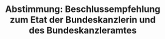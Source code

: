 ---
abstimmung:
  abstimmung: 1
  bundestagssitzung: 202
  legislaturperiode: 18
categories:
- Finanzen
data:
- title: Abstimmungsergebnis 20161123_1-data.pdf
  url: /res/abstimmungsliste/20161123_1-data.pdf
- title: Abstimmungsergebnis 20161123_1_xls-data.csv
  url: /res/abstimmungsliste/analyses/20161123_1_xls-data.csv
documents:
- local: /res/abstimmungsdaten/018-202-01/1809200.pdf
  title: Drucksache 18/09200.pdf
  url: http://dip21.bundestag.de/dip21/btd/18/092/1809200.pdf
- local: /res/abstimmungsdaten/018-202-01/1809202.pdf
  title: Drucksache 18/09202.pdf
  url: http://dip21.bundestag.de/dip21/btd/18/092/1809202.pdf
- local: /res/abstimmungsdaten/018-202-01/1809824.pdf
  title: Drucksache 18/09824.pdf
  url: http://dip21.bundestag.de/dip21/btd/18/098/1809824.pdf
- local: /res/abstimmungsdaten/018-202-01/1809825.pdf
  title: Drucksache 18/09825.pdf
  url: http://dip21.bundestag.de/dip21/btd/18/098/1809825.pdf
ergebnis:
  cdu/csu:
    enthaltung: 0
    gesamt: 310
    ja: 295
    nein: 0
    nichtabgegeben: 15
    ungueltig: 0
  die.linke:
    enthaltung: 0
    gesamt: 64
    ja: 0
    nein: 59
    nichtabgegeben: 5
    ungueltig: 0
  file: 20161123_1_xls-data.csv
  gruenen:
    enthaltung: 0
    gesamt: 63
    ja: 0
    nein: 61
    nichtabgegeben: 2
    ungueltig: 0
  spd:
    enthaltung: 0
    gesamt: 193
    ja: 184
    nein: 0
    nichtabgegeben: 9
    ungueltig: 0
layout: abstimmung
links:
- title: https://www.bundestag.de/parlament/plenum/abstimmung/abstimmung?id=435
  url: https://www.bundestag.de/parlament/plenum/abstimmung/abstimmung?id=435
preview: "Deutscher Bundestag\n\n202. Sitzung des Deutschen Bundestages\nam Mittwoch,\
  \ 23.November 2016\n\nEndg\xFCltiges Ergebnis der Namentlichen Abstimmung Nr. 1\n\
  \nBeschlussempfehlungen des Haushaltsausschusses (8. Ausschuss)\nzu dem Entwurf\
  \ eines Gesetzes \xFCber die Feststellung des Bundeshaushaltsplans f\xFCr das\n\
  Haushaltsjahr 2017 (Haushaltsgesetz 2017)\nhier: Einzelplan 04\nGesch\xE4ftsbereich\
  \ der Bundeskanzlerin und des Bundeskanzleramtes\nDrs. 18/9200, 18/9202, 18/9824\
  \ und 18/9825\n\nAbgegebene Stimmen insgesamt:\n\n599\n\nNicht abgegebene Stimmen:\n\
  Ja-Stimmen:\n\n31\n479\n\nNein-Stimmen:\n\n120\n\nEnthaltungen:\n\n0\n\nUng\xFC\
  ltige:\n\n0\n\nBerlin, den 23.11.2016\n\nBeginn: 13:05\nEnde: 13:08\n"
tags:
- Haushalt
- Bundesregierung
- Kanzleramt
title: 'Abstimmung: Beschlussempfehlung zum Etat der Bundeskanzlerin und des Bundeskanzleramtes'
---